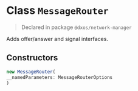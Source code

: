 # Class `MessageRouter`
> Declared in package `@dxos/network-manager`

Adds offer/answer and signal interfaces.

## Constructors
```ts
new MessageRouter(
__namedParameters: MessageRouterOptions
)
```
